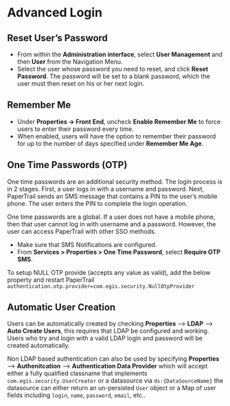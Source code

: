 # Advanced Login

## Reset User’s Password

*  From within the __Administration interface__, select __User Management__ and then __User__ from the Navigation Menu.  
*  Select the user whose password you need to reset, and click __Reset Password__. The password will be set to a blank password, which the user must then reset on his or her next login.

## Remember Me

*  Under **Properties -> Front End**, uncheck **Enable Remember Me** to force users to enter their password every time.  
*  When enabled, users will have the option to remember their password for up to the number of days specified under __Remember Me Age__.

## One Time Passwords (OTP)

One time passwords are an additional security method. The login process is in 2 stages. First, a user logs in with a username and password. Next, PaperTrail sends an SMS message that contains a PIN to the user’s mobile phone. The user enters the PIN to complete the login operation.  

One time passwords are a global. If a user does not have a mobile phone, then that user cannot log in with username and a password. However, the user can access PaperTrail with other SSO methods.

*  Make sure that SMS Notifications are configured.  
*  From __Services > Properties > One Time Password__, select __Require OTP SMS__.

To setup NULL OTP provide (accepts any value as valid), add the below property and restart PaperTrail
`authentication.otp.provider=com.egis.security.NullOtpProvider`

## Automatic User Creation

Users can be automatically created by checking **Properties** --> **LDAP** --> **Auto Create Users**, this requires that LDAP be configured and working. Users who try and login with a valid LDAP login and password will be created automatically. 

Non LDAP based authentication can also be used by specifying **Properties** --> **Authenitcation** --> **Authentication Data Provider** which will accept either a fully qualified classname that implements `com.egis.security.UserCreator` or a datasource via `ds:{DataSourceName}` the datasource can either return an un-persisted `User` object or a Map of user fields including `login`, `name`, `password`, `email`, etc..


